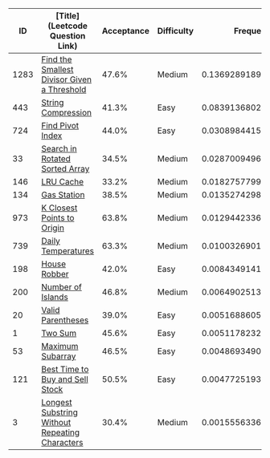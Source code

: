 |ID|[Title](Leetcode Question Link)|Acceptance|Difficulty|Frequency|
|----|-----|----|---|---|
|1283|[Find the Smallest Divisor Given a Threshold]( https://leetcode.com/problems/find-the-smallest-divisor-given-a-threshold)|47.6%|Medium|0.1369289189470806|
|443|[String Compression]( https://leetcode.com/problems/string-compression)|41.3%|Easy|0.08391368024915737|
|724|[Find Pivot Index]( https://leetcode.com/problems/find-pivot-index)|44.0%|Easy|0.03089844155123413|
|33|[Search in Rotated Sorted Array]( https://leetcode.com/problems/search-in-rotated-sorted-array)|34.5%|Medium|0.0287009496170278|
|146|[LRU Cache]( https://leetcode.com/problems/lru-cache)|33.2%|Medium|0.01827577993873683|
|134|[Gas Station]( https://leetcode.com/problems/gas-station)|38.5%|Medium|0.01352742981715631|
|973|[K Closest Points to Origin]( https://leetcode.com/problems/k-closest-points-to-origin)|63.8%|Medium|0.012944233661064114|
|739|[Daily Temperatures]( https://leetcode.com/problems/daily-temperatures)|63.3%|Medium|0.010032690121814417|
|198|[House Robber]( https://leetcode.com/problems/house-robber)|42.0%|Easy|0.008434914115059812|
|200|[Number of Islands]( https://leetcode.com/problems/number-of-islands)|46.8%|Medium|0.006490251382779317|
|20|[Valid Parentheses]( https://leetcode.com/problems/valid-parentheses)|39.0%|Easy|0.005168860577665306|
|1|[Two Sum]( https://leetcode.com/problems/two-sum)|45.6%|Easy|0.0051178232035212715|
|53|[Maximum Subarray]( https://leetcode.com/problems/maximum-subarray)|46.5%|Easy|0.004869349014182134|
|121|[Best Time to Buy and Sell Stock]( https://leetcode.com/problems/best-time-to-buy-and-sell-stock)|50.5%|Easy|0.0047725193990346675|
|3|[Longest Substring Without Repeating Characters]( https://leetcode.com/problems/longest-substring-without-repeating-characters)|30.4%|Medium|0.0015556336509412823|
